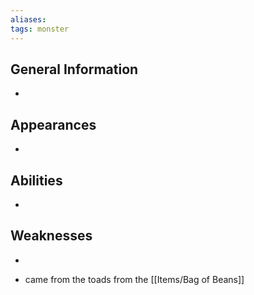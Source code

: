 ```yaml
---
aliases: 
tags: monster
---
```



## General Information
- 

## Appearances
- 

## Abilities
- 

## Weaknesses
- 


- came from the toads from the [[Items/Bag of Beans]]
